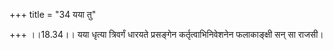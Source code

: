 +++
title = "34 यया तु"

+++
।।18.34।। यया धृत्या त्रिवर्गं धारयते प्रसङ्गेन कर्तृत्वाभिनिवेशनेन
फलाकाङ्क्षी सन् सा राजसी।
